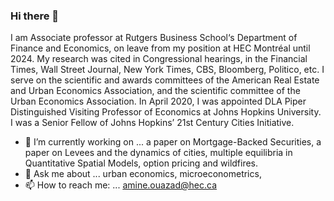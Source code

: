 ### Hi there 👋

I am Associate professor at Rutgers Business School‘s Department of Finance and Economics, on leave from my position at HEC Montréal until 2024. My research was cited in Congressional hearings, in the Financial Times, Wall Street Journal, New York Times, CBS, Bloomberg, Politico, etc. I serve on the scientific and awards committees of the American Real Estate and Urban Economics Association, and the scientific committee of the Urban Economics Association. In April 2020, I was appointed DLA Piper Distinguished Visiting Professor of Economics at Johns Hopkins University. I was a Senior Fellow of Johns Hopkins’ 21st Century Cities Initiative.

- 🔭 I’m currently working on ... a paper on Mortgage-Backed Securities, a paper on Levees and the dynamics of cities, multiple equilibria in Quantitative Spatial Models, option pricing and wildfires.
- 💬 Ask me about ... urban economics, microeconometrics, 
- 📫 How to reach me: ... amine.ouazad@hec.ca
